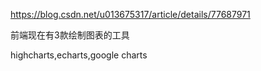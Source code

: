  
https://blog.csdn.net/u013675317/article/details/77687971

前端现在有3款绘制图表的工具

highcharts,echarts,google charts
